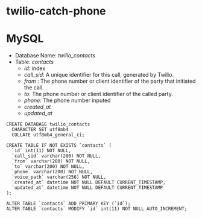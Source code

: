 # twilio-catch-phone

# MySQL

- Database Name:  *twilio_contacts*
- Table: *contacts*
    - *id*: index
    - *call_sid*: A unique identifier for this call, generated by Twilio.
    - *from* : The phone number or client identifier of the party that initiated the call.
    - *to*: The phone number or client identifier of the called party.
    - *phone*: The phone number inputed
    - *created_at*
    - *updated_at*
```
CREATE DATABASE twilio_contacts
  CHARACTER SET utf8mb4
  COLLATE utf8mb4_general_ci;

CREATE TABLE IF NOT EXISTS `contacts` (
  `id` int(11) NOT NULL,
  `call_sid` varchar(200) NOT NULL,
  `from` varchar(200) NOT NULL,
  `to` varchar(200) NOT NULL,
  `phone` varchar(200) NOT NULL,
  `voice_path` varchar(256) NOT NULL,
  `created_at` datetime NOT NULL DEFAULT CURRENT_TIMESTAMP,
  `updated_at` datetime NOT NULL DEFAULT CURRENT_TIMESTAMP
);
 
ALTER TABLE `contacts` ADD PRIMARY KEY (`id`);
ALTER TABLE `contacts` MODIFY `id` int(11) NOT NULL AUTO_INCREMENT;
```